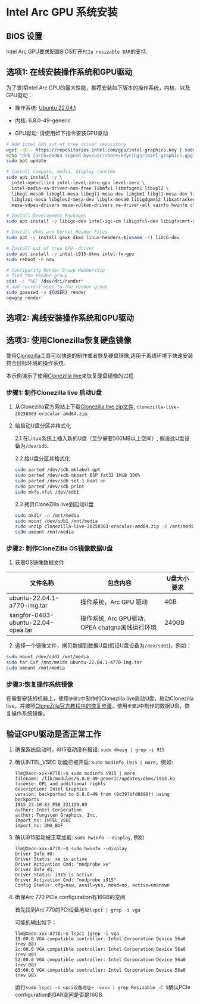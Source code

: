 
# Intel Arc GPU 系统安装

## BIOS 设置

Intel Arc GPU要求配置BIOS打开`PCIe resizable BAR`的支持.

## 选项1: 在线安装操作系统和GPU驱动

为了发挥Intel Arc GPU的最大性能，推荐安装如下版本的操作系统，内核，以及GPU驱动：

- 操作系统: [Ubuntu 22.04.1](https://old-releases.ubuntu.com/releases/22.04.1/ubuntu-22.04.1-desktop-amd64.iso)

- 内核: 6.8.0-49-generic

- GPU驱动: 请使用如下指令安装GPU驱动

```bash
# Add Intel GPU out of tree driver repository
wget -qO - https://repositories.intel.com/gpu/intel-graphics.key | sudo gpg --yes --dearmor --output /usr/share/keyrings/intel-graphics.gpg
echo "deb [arch=amd64 signed-by=/usr/share/keyrings/intel-graphics.gpg] https://repositories.intel.com/gpu/ubuntu jammy/lts/2350 unified" | sudo tee /etc/apt/sources.list.d/intel-gpu-jammy.list
sudo apt update

# Install compute, media, display runtime
sudo apt install -y \
  intel-opencl-icd intel-level-zero-gpu level-zero \
  intel-media-va-driver-non-free libmfx1 libmfxgen1 libvpl2 \
  libegl-mesa0 libegl1-mesa libegl1-mesa-dev libgbm1 libgl1-mesa-dev libgl1-mesa-dri \
  libglapi-mesa libgles2-mesa-dev libglx-mesa0 libigdgmm12 libxatracker2 mesa-va-drivers \
  mesa-vdpau-drivers mesa-vulkan-drivers va-driver-all vainfo hwinfo clinfo

# Install Development Packages
sudo apt install -y libigc-dev intel-igc-cm libigdfcl-dev libigfxcmrt-dev level-zero-dev

# Install dkms and Kernel Header Files
sudo apt -y install gawk dkms linux-headers-$(uname -r) libc6-dev

# Install out of tree GPU  driver
sudo apt install -y intel-i915-dkms intel-fw-gpu
sudo reboot -h now

# Configuring Render Group Membership 
# find the render group 
stat -c "%G" /dev/dri/render*
# add current user to the render group
sudo gpasswd -a ${USER} render
newgrp render
```

## 选项2: 离线安装操作系统和GPU驱动



## 选项3: 使用Clonezilla恢复硬盘镜像

使用[Clonezilla](https://clonezilla.org/)工具可以快速的制作或者恢复硬盘镜像,适用于离线环境下快速安装符合目标环境的操作系统.

本示例演示了使用[Clonezilla live](https://clonezilla.org/clonezilla-live.php)来恢复硬盘镜像的过程.

### 步骤1: 制作Clonezilla live 启动U盘

1. 从Clonezilla官方网站上下载[Clonezilla live zip文件](https://clonezilla.org/liveusb.php), `clonezilla-live-20250303-oracular-amd64.zip`.

2. 给启动U盘分区并格式化

   2.1 在Linux系统上插入新的U盘（至少需要500MB以上空间）, 假设此U盘设备为`/dev/sdb`.

   2.2 给U盘分区并格式化

   ```bash
   sudo parted /dev/sdb mklabel gpt
   sudo parted /dev/sdb mkpart ESP fat32 1MiB 100%
   sudo parted /dev/sdb set 1 boot on
   sudo parted /dev/sdb print
   sudo mkfs.vfat /dev/sdb1
   ```

   2.3 拷贝CloneZilla live到启动U盘

   ```bash
   sudo mkdir -p /mnt/media
   sudo mount /dev/sdb1 /mnt/media
   sudo unzip clonezilla-live-20250303-oracular-amd64.zip -d /mnt/media
   sudo umount /mnt/media
   ```

### 步骤2: 制作CloneZilla OS镜像数据U盘

1. 获取OS镜像数据文件

|   文件名称                   | 包含内容                  | U盘大小要求 |
|-----------------------------|-------------------------|------------|
| ubuntu-22.04.1-a770-img.tar | 操作系统，Arc GPU 驱动    | 4GB        |
| sangfor-0403-ubuntu-22.04-opea.tar | 操作系统, Arc GPU驱动，OPEA chatqna离线运行环境 | 240GB |

2. 选择一个镜像文件，拷贝数据到数据U盘(假设U盘设备为`/dev/sdd1`)，例如：

```bash
sudo mount /dev/sdd1 /mnt/media
sudo tar Cxf /mnt/meida ubuntu-22.04.1-a770-img.tar 
sudo umount /mnt/media
```

### 步骤3:恢复操作系统镜像

在需要安装的机器上，使用`步骤1`中制作的Clonezilla live启动U盘，启动Clonezilla live，并按照[CloneZilla官方教程中的恢复步骤](https://clonezilla.org/fine-print-live-doc.php?path=clonezilla-live/doc/02_Restore_disk_image)，使用`步骤2`中制作的数据U盘，恢复操作系统镜像。

## 验证GPU驱动是否正常工作

1. 确保系统启动时，i915驱动没有报错: `sudo dmesg | grep -i 915`

2. 确认INTEL_VSEC 功能已被开启: `sudo modinfo i915 | more`，例如:
   ```
   llm@Xeon-xxx-A770:~$ sudo modinfo i915 | more
   filename: /lib/modules/6.8.0-49-generic/updates/dkms/i915.ko
   license: GPL and additional rights
   description: Intel Graphics
   version: backported to 6.8.0-49 from (8d397bfd8898f) using backports
   I915_23.10.83_PSB_231129.89
   author: Intel Corporation
   author: Tungsten Graphics, Inc.
   import_ns: INTEL_VSEC
   import_ns: DMA_BUF
   ```

3. 确认i915驱动被正常加载: `sudo hwinfo --display`, 例如
   ```
   llm@Xeon-xxx-A770:~$ sudo hwinfo --display
   Driver Info #0:
   Driver Status: xe is active
   Driver Activation Cmd: "modprobe xe"
   Driver Info #1:
   Driver Status: i915 is active
   Driver Activation Cmd: "modprobe i915"
   Config Status: cfg=new, avail=yes, need=no, active=unknown
   ```

4. 确保Arc 770 PCIe configuration有16GB的空间

   首先找到Arc 770的PCI设备地址`lspci | grep -i vga`

   可能的输出如下：
   ```
   llm@Xeon-xxx-A770:~$ lspci |grep -i vga
   19:00.0 VGA compatible controller: Intel Corporation Device 56a0 (rev 08)
   2c:00.0 VGA compatible controller: Intel Corporation Device 56a0 (rev 08)
   52:00.0 VGA compatible controller: Intel Corporation Device 56a0 (rev 08)
   65:00.0 VGA compatible controller: Intel Corporation Device 56a0 (rev 08)
   ```

   运行`sudo lspci -s <pci设备地址> -vvvv | grep Resizable -C 5`确认PCIe configuration的BAR空间是否是16GB.
